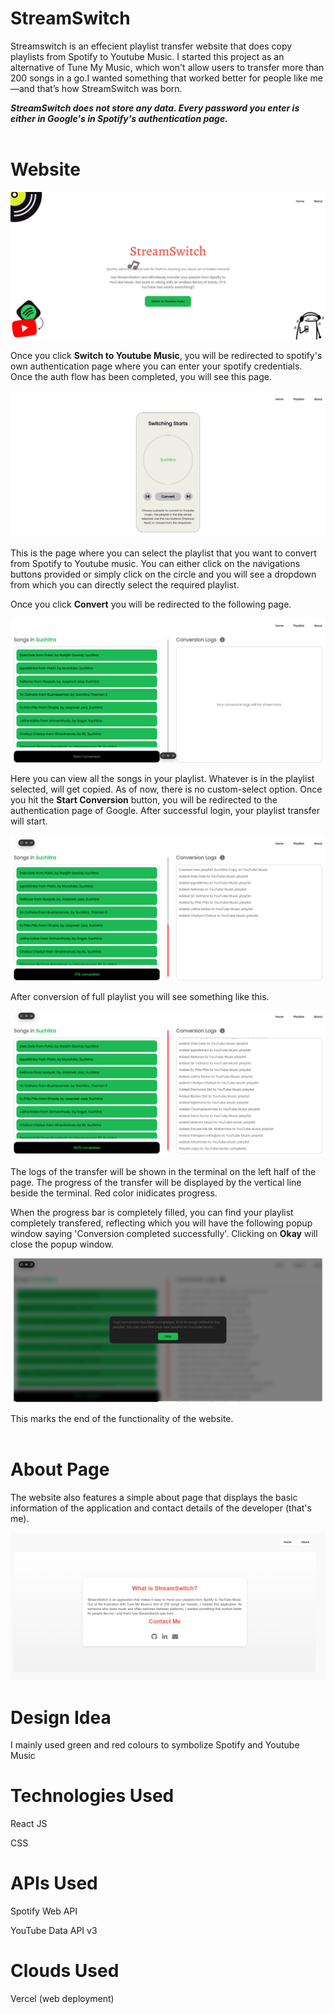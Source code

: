 # StreamSwitch
 
 Streamswitch is an effecient playlist transfer website that does copy playlists from Spotify to Youtube Music. I started this project as an alternative of Tune My Music, which won't allow users to transfer more than 200 songs in a go.I wanted something that worked better for people like me—and that’s how StreamSwitch was born.

***StreamSwitch does not store any data. Every password you enter is either in Google's in Spotify's authentication page.***
<br><br>

# Website
![Home page](https://github.com/LahariBonthu/StreamSwitch/blob/main/images/home.png)

Once you click **Switch to Youtube Music**, you will be redirected to spotify's own authentication page where you can enter your spotify credentials. Once the auth flow has been completed, you will see this page.

![Playlists](https://github.com/LahariBonthu/StreamSwitch/blob/main/images/playlists.png)

This is the page where you can select the playlist that you want to convert from Spotify to Youtube music. You can either click on the navigations buttons provided or simply click on the circle and you will see a dropdown from which you can directly select the required playlist. 

Once you click **Convert** you will be redirected to the following page.

![Before Conversion](https://github.com/LahariBonthu/StreamSwitch/blob/main/images/pre-conversion.png)

Here you can view all the songs in your playlist. Whatever is in the playlist selected, will get copied. As of now, there is no custom-select option. Once you hit the **Start Conversion** button, you will be redirected to the authentication page of Google. After successful login, your playlist transfer will start. 

![Conversion](https://github.com/LahariBonthu/StreamSwitch/blob/main/images/conversion-logs.png)

After conversion of full playlist you will see something like this.

![After Conversion](https://github.com/LahariBonthu/StreamSwitch/blob/main/images/post-conversion.png)

The logs of the transfer will be shown in the terminal on the left half of the page. The progress
of the transfer will be displayed by the vertical line beside the terminal. Red color inidicates progress.

When the progress bar is completely filled, you can find your playlist completely transfered, reflecting which you will have the following popup window saying 'Conversion completed successfully'. Clicking on **Okay** will close the popup window.

![Popup](https://github.com/LahariBonthu/StreamSwitch/blob/main/images/pop-up.png)

This marks the end of the functionality of the website.
<br><br>

# About Page

The website also features a simple about page that displays the basic information of the application and contact details of the developer (that's me).

![Popup](https://github.com/LahariBonthu/StreamSwitch/blob/main/images/about.png)

# Design Idea

I mainly used green and red colours to symbolize Spotify and Youtube Music

# Technologies Used

React JS

CSS

# APIs Used

Spotify Web API

YouTube Data API v3

# Clouds Used

Vercel (web deployment)





